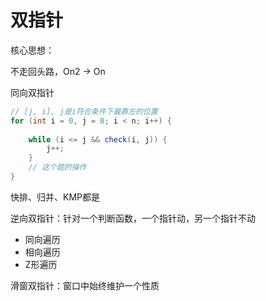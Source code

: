 # 双指针



核心思想：

不走回头路，On2 -> On



同向双指针

```java
// [j, i], j是i符合条件下最靠左的位置
for (int i = 0, j = 0; i < n; i++) {
    
    while (i <= j && check(i, j)) {
        j++;
    }
    // 这个题的操作
}
```

快排、归并、KMP都是



逆向双指针：针对一个判断函数，一个指针动，另一个指针不动

- 同向遍历
- 相向遍历
- Z形遍历

滑窗双指针：窗口中始终维护一个性质





